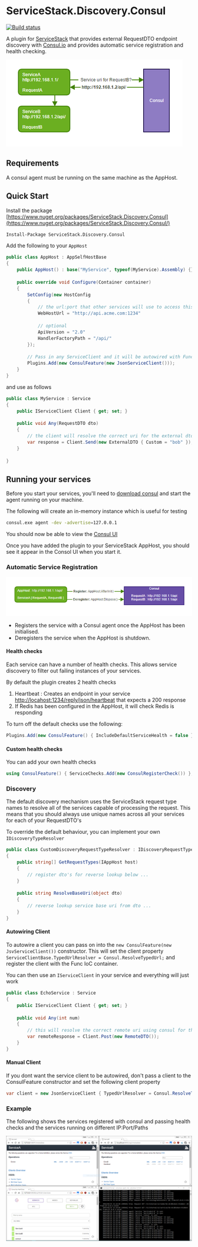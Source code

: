 # ServiceStack.Discovery.Consul 
[![Build status](https://ci.appveyor.com/api/projects/status/55830emag9ksyasf?svg=true)](https://ci.appveyor.com/project/wwwlicious/servicestack-discovery-consul)

A plugin for [ServiceStack](https://servicestack.net/) that provides external RequestDTO endpoint discovery with [Consul.io](http://consul.io) and provides automatic service registration and health checking.

![RequestDTO Service Discovery](assets/RequestDTOServiceDiscovery.png)

## Requirements

A consul agent must be running on the same machine as the AppHost.

## Quick Start

Install the package [https://www.nuget.org/packages/ServiceStack.Discovery.Consul](https://www.nuget.org/packages/ServiceStack.Discovery.Consul/)
```bash
Install-Package ServiceStack.Discovery.Consul
```
Add the following to your `AppHost`

```csharp
public class AppHost : AppSelfHostBase
{
    public AppHost() : base("MyService", typeof(MyService).Assembly) {}

    public override void Configure(Container container)
    {
        SetConfig(new HostConfig
        {
            // the url:port that other services will use to access this one
            WebHostUrl = "http://api.acme.com:1234"

            // optional
            ApiVersion = "2.0"
            HandlerFactoryPath = "/api/"
        });

        // Pass in any ServiceClient and it will be autowired with Func
        Plugins.Add(new ConsulFeature(new JsonServiceClient()));
    }
}
```
and use as follows
```csharp
public class MyService : Service
{
    public IServiceClient Client { get; set; }

    public void Any(RequestDTO dto)
    {
        // the client will resolve the correct uri for the external dto using consul
        var response = Client.Send(new ExternalDTO { Custom = "bob" });
    }

}
```
## Running your services

Before you start your services, you'll need to [download consul](https://www.consul.io/) and start the agent running on your machine.


The following will create an in-memory instance which is useful for testing

```bash
consul.exe agent -dev -advertise=127.0.0.1
```
You should now be able to view the [Consul UI](http://127.0.0.1:8500/ui)

Once you have added the plugin to your ServiceStack AppHost, you should see it appear
in the Consol UI when you start it.

### Automatic Service Registration

![Automatic Service Registration](assets/serviceregistration.png)

* Registers the service with a Consul agent once the AppHost has been initialised.
* Deregisters the service when the AppHost is shutdown.

#### Health checks

Each service can have a number of health checks. This allows service discovery to filter out failing instances of your services.

By default the plugin creates 2 health checks

1. Heartbeat : Creates an endpoint in your service [http://locahost:1234/reply/json/heartbeat](http://locahost:1234/reply/json/heartbeat) that expects a 200 response
2. If Redis has been configured in the AppHost, it will check Redis is responding

To turn off the default checks use the following:
```csharp
Plugins.Add(new ConsulFeature() { IncludeDefaultServiceHealth = false });
```
#### Custom health checks

You can add your own health checks

```csharp
using ConsulFeature() { ServiceChecks.Add(new ConsulRegisterCheck()) };
```
### Discovery

The default discovery mechanism uses the ServiceStack request type names to resolve all of the services capable of processing the request. This means that you should always use unique names across all your services for each of your RequestDTO's

To override the default behaviour, you can implement your own `IDiscoveryTypeResolver`

```csharp
public class CustomDiscoveryRequestTypeResolver : IDiscoveryRequestTypeResolver
{
    public string[] GetRequestTypes(IAppHost host)
    {
        // register dto's for reverse lookup below ...
    }

    public string ResolveBaseUri(object dto)
    {
        // reverse lookup service base uri from dto ...
    }
}
```

#### Autowiring Client


To autowire a client you can pass on into the `new ConsulFeature(new JsvServiceClient())` constructor. 
This will set the client property `ServiceClientBase.TypedUrlResolver = Consul.ResolveTypedUrl;` and register
the client with the Func IoC container.

You can then use an `IServiceClient` in your service and everything will just work 

```csharp
public class EchoService : Service
{
    public IServiceClient Client { get; set; }

    public void Any(int num)
    {
        // this will resolve the correct remote uri using consul for the external DTO
        var remoteResponse = Client.Post(new RemoteDTO());
    }
}
```
#### Manual Client

If you dont want the service client to be autowired, don't pass a client to the ConsulFeature constructor and set the following client property

```csharp
var client = new JsonServiceClient { TypedUrlResolver = Consul.ResolveTypedUrl };
```

### Example

The following shows the services registered with consul and passing health checks and the services running on different IP:Port/Paths

![Services](assets/Services.png)




